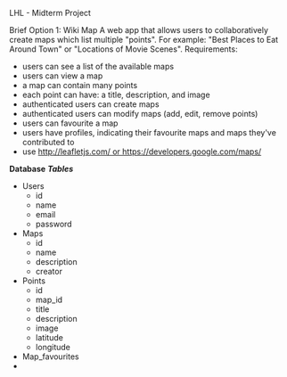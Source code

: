 LHL - Midterm Project

Brief
Option 1: Wiki Map
A web app that allows users to collaboratively create maps which list multiple "points". For example: "Best Places to Eat Around Town" or "Locations of Movie Scenes".
Requirements:
* users can see a list of the available maps
* users can view a map
* a map can contain many points
* each point can have: a title, description, and image
* authenticated users can create maps
* authenticated users can modify maps (add, edit, remove points)
* users can favourite a map
* users have profiles, indicating their favourite maps and maps they've contributed to
* use http://leafletjs.com/ or https://developers.google.com/maps/

**Database**
***Tables***
* Users
    * id
    * name
    * email
    * password
* Maps
    * id
    * name
    * description
    * creator
* Points
    * id
    * map_id
    * title
    * description
    * image
    * latitude
    * longitude
* Map_favourites
* 
